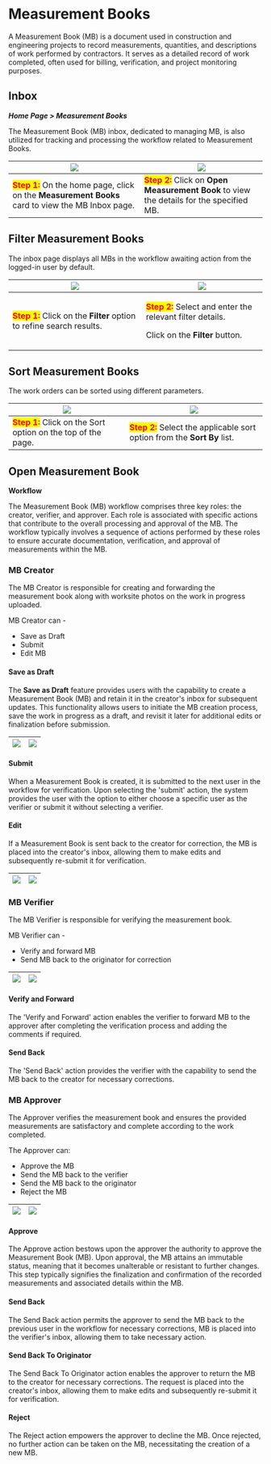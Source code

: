 # Measurement Books

A Measurement Book (MB) is a document used in construction and engineering projects to record measurements, quantities, and descriptions of work performed by contractors. It serves as a detailed record of work completed, often used for billing, verification, and project monitoring purposes.

## Inbox

_**Home Page > Measurement Books**_

The Measurement Book (MB) inbox, dedicated to managing MB, is also utilized for tracking and processing the workflow related to Measurement Books.

| ![](https://lh7-us.googleusercontent.com/docsz/AD_4nXeux7EIyaVtYA9fE6rJPWBN1-CXP6KWbTIicijWfTyXmVMWcNuCcqhXUpgYGwQwSx7zAQ7I-HFKHpm1i7j90pYl9izQmI0pQMu0DFphfTpz37snG3Ij086_rr3hiuPPrZzNbjGj4QglnbJPJZzWYvqO9Aw?key=5-GX0hxrQtbPyJCHvOMALw) | ![](https://lh7-us.googleusercontent.com/docsz/AD_4nXcQNmnAVOFlBhzU_hW9Pcg1cBls9Iae05ojgVap805D7rRT6oOCOdpsiyS8v-5R19pq_LG2eDPsfY8xzYonpI15x1BcdBkpzODbGM8isZb5cPdD8Z8jWLtfX6Thvp90lYbh2rqYJjZlORMb5NxpbOWtTCU?key=5-GX0hxrQtbPyJCHvOMALw) |
| ------------------------------------------------------------------------------------------------------------------------------------------------------------------------------------------------------------------------------------------ | ------------------------------------------------------------------------------------------------------------------------------------------------------------------------------------------------------------------------------------------ |
| <mark style="color:red;">**Step 1:**</mark> On the home page, click on the **Measurement Books** card to view the MB Inbox page.                                                                                                           | <mark style="color:red;">**Step 2:**</mark> Click on **Open Measurement Book** to view the details for the specified MB.                                                                                                                   |

## **Filter Measurement Books**

The inbox page displays all MBs in the workflow awaiting action from the logged-in user by default.

| ![](https://lh7-us.googleusercontent.com/docsz/AD_4nXeTf7PTNBjb1Pi1MXa8xcJ1GMNxXq354h7vdMlzufO_J6xanjwPkUuaHXh4Ln63imY_iSCmFIXFTfJfMdkfqSUe9plVHP7wVjYfGUHgXIpkFiUw90n_ApBGomKEMix4VY5iYnKA_DHBt1HspISMt1O6WDc?key=5-GX0hxrQtbPyJCHvOMALw) | ![](https://lh7-us.googleusercontent.com/docsz/AD_4nXe46b5ThZOJRVfUvqP74BXGjlkIDmMhs--xsXeGy9B2xY8H-NXZmdyqQAh1As7-9WpmX_DLM1KCogDsVISNv0W7HzBVi1zgK7bL3WF_mJdzNVTO9GAnS9sgT4GsBf13mVxP5AHXtRa4gp-Zhs20YTmkI90?key=5-GX0hxrQtbPyJCHvOMALw) |
| ------------------------------------------------------------------------------------------------------------------------------------------------------------------------------------------------------------------------------------------ | ------------------------------------------------------------------------------------------------------------------------------------------------------------------------------------------------------------------------------------------ |
| <mark style="color:red;">**Step 1:**</mark> Click on the **Filter** option to refine search results.                                                                                                                                       | <p><mark style="color:red;"><strong>Step 2:</strong></mark> Select and enter the relevant filter details. </p><p>Click on the <strong>Filter</strong> button.</p>                                                                          |

## **Sort Measurement Books**

The work orders can be sorted using different parameters.

| ![](https://lh7-us.googleusercontent.com/docsz/AD_4nXctACuqGoQgGwWvuTZwnBhduwADVbqPf5N1_sFP8JimfJuXtd55JatbeeATBJwB4x5uYblV9OBgZXXAO6nLaGUA0IJ7G2hxQiCpmfaMJAFsir4_stYAoeCq4QZ8Hj3gWAvr06Dg8E32DIjEVwqlkiVzPAE?key=5-GX0hxrQtbPyJCHvOMALw) | ![](https://lh7-us.googleusercontent.com/docsz/AD_4nXfmUiCkD7GarcEniXD6_1wxvONqRDFsipn5celh4hAdGOHJOWoB-ge3800BJzY7aQsVkszs0M8svSA-XuBmLsLxhqpLgB1164O24WVrUxE-9VBa3nnwMT7KTee4IEAfNQQRjHnTmH7idaNtBqgcVBpuU_k?key=5-GX0hxrQtbPyJCHvOMALw) |
| ------------------------------------------------------------------------------------------------------------------------------------------------------------------------------------------------------------------------------------------ | ------------------------------------------------------------------------------------------------------------------------------------------------------------------------------------------------------------------------------------------ |
| <mark style="color:red;">**Step 1:**</mark> Click on the Sort option on the top of the page.                                                                                                                                               | <mark style="color:red;">**Step 2:**</mark> Select the applicable sort option from the **Sort By** list.                                                                                                                                   |

## Open Measurement Book

**Workflow**

The Measurement Book (MB) workflow comprises three key roles: the creator, verifier, and approver. Each role is associated with specific actions that contribute to the overall processing and approval of the MB. The workflow typically involves a sequence of actions performed by these roles to ensure accurate documentation, verification, and approval of measurements within the MB.

### **MB Creator**

The MB Creator is responsible for creating and forwarding the measurement book along with worksite photos on the work in progress uploaded.&#x20;

MB Creator can -

* Save as Draft
* Submit
* Edit MB

#### **Save as Draft**

The **Save as Draft** feature provides users with the capability to create a Measurement Book (MB) and retain it in the creator's inbox for subsequent updates. This functionality allows users to initiate the MB creation process, save the work in progress as a draft, and revisit it later for additional edits or finalization before submission.

| ![](https://lh7-us.googleusercontent.com/docsz/AD_4nXdoQIEfMHfm3SqpxJqX1PvkjLjPjnu32HQpWI49IeCWhi8E2sckFjXvgli1M2VI8HVhnD8dPB1ubNKyMuimSzpCw_ZUF9v7z8jszruuVrVmtVJkTX8hMTAqSHcnx0ogJrIsCvgUkbgtAZVlV9NUSJqaEw4?key=5-GX0hxrQtbPyJCHvOMALw) | ![](https://lh7-us.googleusercontent.com/docsz/AD_4nXfjCKZu9YG3mCFnScaeZdTTgVsqkAM-3cEcdFOU0hqS_c0g2R-FW00H_LeURRZBIJFpzDnOB0H1VLkfHuWrlLPmfjVHa3Z2iSChOEnB_yzZQNApUFIkcu2vhG9-SXysF7d6_MOXbZLvqXND3Wi-bFuV7s4?key=5-GX0hxrQtbPyJCHvOMALw) |
| ------------------------------------------------------------------------------------------------------------------------------------------------------------------------------------------------------------------------------------------ | ------------------------------------------------------------------------------------------------------------------------------------------------------------------------------------------------------------------------------------------ |

#### **Submit**

When a Measurement Book is created, it is submitted to the next user in the workflow for verification. Upon selecting the 'submit' action, the system provides the user with the option to either choose a specific user as the verifier or submit it without selecting a verifier.

#### **Edit**

If a Measurement Book is sent back to the creator for correction, the MB is placed into the creator's inbox, allowing them to make edits and subsequently re-submit it for verification.

| ![](https://lh7-us.googleusercontent.com/docsz/AD_4nXdoQIEfMHfm3SqpxJqX1PvkjLjPjnu32HQpWI49IeCWhi8E2sckFjXvgli1M2VI8HVhnD8dPB1ubNKyMuimSzpCw_ZUF9v7z8jszruuVrVmtVJkTX8hMTAqSHcnx0ogJrIsCvgUkbgtAZVlV9NUSJqaEw4?key=5-GX0hxrQtbPyJCHvOMALw) | ![](https://lh7-us.googleusercontent.com/docsz/AD_4nXdV8XWaa5Ybl7unuyaDUeUZ3u1eBdKzTwa4HmTqvXLwE5Pct_2k16XXgVUV58_3p9co7iayiDpLlyLDF1J0ryYH8_UYgnQOLCuZx9PBJPr8ahgdA8yWloy_7HzhQGLxWJmoxz7rR5PXBwCUlYXsibWR0A?key=5-GX0hxrQtbPyJCHvOMALw) |
| ------------------------------------------------------------------------------------------------------------------------------------------------------------------------------------------------------------------------------------------ | ----------------------------------------------------------------------------------------------------------------------------------------------------------------------------------------------------------------------------------------- |

### **MB Verifier**

The MB Verifier is responsible for verifying the measurement book.&#x20;

MB Verifier can -

* Verify and forward MB
* Send MB back to the originator for correction&#x20;

| ![](https://lh7-us.googleusercontent.com/docsz/AD_4nXdoQIEfMHfm3SqpxJqX1PvkjLjPjnu32HQpWI49IeCWhi8E2sckFjXvgli1M2VI8HVhnD8dPB1ubNKyMuimSzpCw_ZUF9v7z8jszruuVrVmtVJkTX8hMTAqSHcnx0ogJrIsCvgUkbgtAZVlV9NUSJqaEw4?key=5-GX0hxrQtbPyJCHvOMALw) | ![](https://lh7-us.googleusercontent.com/docsz/AD_4nXduWr0K1YIZ6bvU9r7EDRtNJcJSvKIFns4Y6X8r-YxOb3UdPcs6QOY-wuRLhrBZWGKG7KW3FbPgCGKaKtrwq-hL6LM7F-lce1y9A3GgoL1EV-pKnn2AtnZl9Afwmc15-ZUNieXH-AEOy6a54QwqWrE6tR4?key=5-GX0hxrQtbPyJCHvOMALw) |
| ------------------------------------------------------------------------------------------------------------------------------------------------------------------------------------------------------------------------------------------ | ------------------------------------------------------------------------------------------------------------------------------------------------------------------------------------------------------------------------------------------ |

#### **Verify and Forward**

The 'Verify and Forward' action enables the verifier to forward MB to the approver after completing the verification process and adding the comments if required.

#### **Send Back**

The 'Send Back' action provides the verifier with the capability to send the MB back to the creator for necessary corrections.

### **MB Approver**

The Approver verifies the measurement book and ensures the provided measurements are satisfactory and complete according to the work completed.

The Approver can:

* Approve the MB
* Send the MB back to the verifier
* Send the MB back to the originator
* Reject the MB

| ![](https://lh7-us.googleusercontent.com/docsz/AD_4nXdoQIEfMHfm3SqpxJqX1PvkjLjPjnu32HQpWI49IeCWhi8E2sckFjXvgli1M2VI8HVhnD8dPB1ubNKyMuimSzpCw_ZUF9v7z8jszruuVrVmtVJkTX8hMTAqSHcnx0ogJrIsCvgUkbgtAZVlV9NUSJqaEw4?key=5-GX0hxrQtbPyJCHvOMALw) | ![](https://lh7-us.googleusercontent.com/docsz/AD_4nXf7Zs_l9t-SrHFnQXTOvZDByytaGk2L518yFQvgbsjUuipZTGO9UfN3tferkDc0yp2jhSS9aQHIXM9cgSLTqCC9eKYMurV69_TdA73aHEIYgN6Zwv7GGwNg8uyoQtxX01IuqL8Na3Gh8ms9jBXnN-EUcP0?key=5-GX0hxrQtbPyJCHvOMALw) |
| ------------------------------------------------------------------------------------------------------------------------------------------------------------------------------------------------------------------------------------------ | ------------------------------------------------------------------------------------------------------------------------------------------------------------------------------------------------------------------------------------------ |

#### **Approve**

The Approve action bestows upon the approver the authority to approve the Measurement Book (MB). Upon approval, the MB attains an immutable status, meaning that it becomes unalterable or resistant to further changes. This step typically signifies the finalization and confirmation of the recorded measurements and associated details within the MB.

#### **Send Back**

The Send Back action permits the approver to send the MB back to the previous user in the workflow for necessary corrections, MB is placed into the verifier's inbox, allowing them to take necessary action.

#### **Send Back To Originator**

The Send Back To Originator action enables the approver to return the MB to the creator for necessary corrections. The request is placed into the creator's inbox, allowing them to make edits and subsequently re-submit it for verification.

#### **Reject**

The Reject action empowers the approver to decline the MB. Once rejected, no further action can be taken on the MB, necessitating the creation of a new MB.
